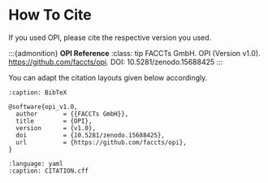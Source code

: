 
# How To Cite

If you used OPI, please cite the respective version you used. 

:::{admonition} **OPI Reference**
:class: tip
FACCTs GmbH. OPI (Version v1.0). https://github.com/faccts/opi. DOI: 10.5281/zenodo.15688425
:::

You can adapt the citation layouts given below accordingly.

```{code-block} text
:caption: BibTeX

@software{opi_v1.0,
  author       = {{FACCTs GmbH}},
  title        = {OPI},
  version      = {v1.0},
  doi          = {10.5281/zenodo.15688425},
  url          = {https://github.com/faccts/opi},
}
```

```{literalinclude} ../../CITATION.cff
:language: yaml
:caption: CITATION.cff
```



